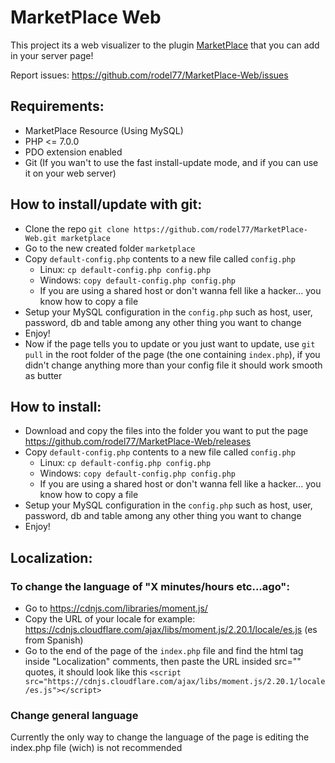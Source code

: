 # MarketPlace Web

This project its a web visualizer to the plugin [MarketPlace](https://www.spigotmc.org/resources/48526/) that you can add in your server page!

Report issues: https://github.com/rodel77/MarketPlace-Web/issues

## Requirements:
+ MarketPlace Resource (Using MySQL)
+ PHP <= 7.0.0
+ PDO extension enabled
+ Git (If you wan't to use the fast install-update mode, and if you can use it on your web server)

## How to install/update with git:
+ Clone the repo ``git clone https://github.com/rodel77/MarketPlace-Web.git marketplace``
+ Go to the new created folder ``marketplace``
+ Copy ``default-config.php`` contents to a new file called ``config.php``
  + Linux: ``cp default-config.php config.php``
  + Windows: ``copy default-config.php config.php``
  + If you are using a shared host or don't wanna fell like a hacker... you know how to copy a file
+ Setup your MySQL configuration in the ``config.php`` such as host, user, password, db and table among any other thing you want to change
+ Enjoy!
+ Now if the page tells you to update or you just want to update, use ``git pull`` in the root folder of the page (the one containing ``index.php``), if you didn't change anything more than your config file it should work smooth as butter

## How to install:
+ Download and copy the files into the folder you want to put the page https://github.com/rodel77/MarketPlace-Web/releases
+ Copy ``default-config.php`` contents to a new file called ``config.php``
  + Linux: ``cp default-config.php config.php``
  + Windows: ``copy default-config.php config.php``
  + If you are using a shared host or don't wanna fell like a hacker... you know how to copy a file
+ Setup your MySQL configuration in the ``config.php`` such as host, user, password, db and table among any other thing you want to change
+ Enjoy!

## Localization:

### To change the language of "X minutes/hours etc...ago":
+ Go to https://cdnjs.com/libraries/moment.js/
+ Copy the URL of your locale for example: https://cdnjs.cloudflare.com/ajax/libs/moment.js/2.20.1/locale/es.js (es from Spanish)
+ Go to the end of the page of the ``index.php`` file and find the html tag inside "Localization" comments, then paste the URL insided src="" quotes, it should look like this ``<script src="https://cdnjs.cloudflare.com/ajax/libs/moment.js/2.20.1/locale/es.js"></script>``

### Change general language
Currently the only way to change the language of the page is editing the index.php file (wich) is not recommended